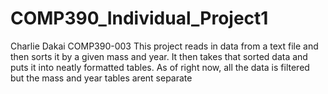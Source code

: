 # COMP390_Individual_Project1
Charlie Dakai
COMP390-003
This project reads in data from a text file and then sorts it by a given mass and year. It then takes that sorted data and puts it into neatly formatted tables.
As of right now, all the data is filtered but the mass and year tables arent separate
